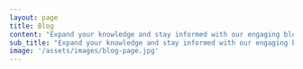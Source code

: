 ```yaml
---
layout: page
title: Blog
content: "Expand your knowledge and stay informed with our engaging blog posts"
sub_title: "Expand your knowledge and stay informed with our engaging blog posts"
image: '/assets/images/blog-page.jpg'
---
```

